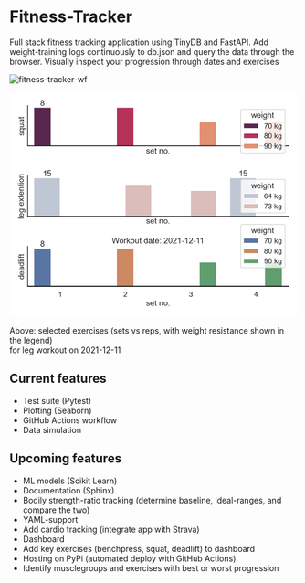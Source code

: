 # Fitness-Tracker

Full stack fitness tracking application using TinyDB and FastAPI.
Add weight-training logs continuously to db.json and query the data through the browser.
Visually inspect your progression through dates and exercises

![fitness-tracker-wf](https://github.com/TheNewThinkTank/Fitness-Tracker/actions/workflows/fitness-tracker-wf.yml/badge.svg)

![alt](img/workout_2021-12-11.png)

Above: selected exercises (sets vs reps, with weight resistance shown in the legend)<br>for leg workout on 2021-12-11

## Current features

- Test suite (Pytest)
- Plotting (Seaborn)
- GitHub Actions workflow
- Data simulation

## Upcoming features

- ML models (Scikit Learn)
- Documentation (Sphinx)
- Bodily strength-ratio tracking (determine baseline, ideal-ranges, and compare the two)
- YAML-support
- Add cardio tracking (integrate app with Strava)
- Dashboard
- Add key exercises (benchpress, squat, deadlift) to dashboard
- Hosting on PyPi (automated deploy with GitHub Actions)
- Identify musclegroups and exercises with best or worst progression
